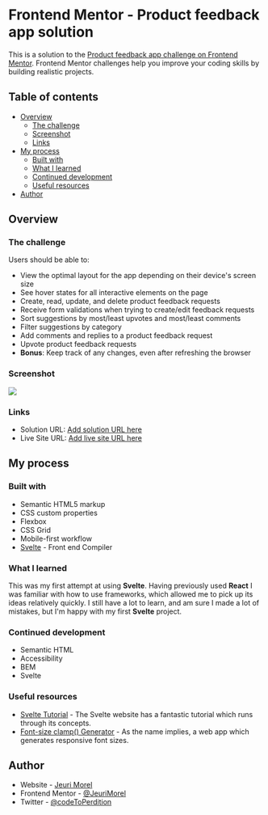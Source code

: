 # Frontend Mentor - Product feedback app solution

This is a solution to the [Product feedback app challenge on Frontend Mentor](https://www.frontendmentor.io/challenges/product-feedback-app-wbvUYqjR6). Frontend Mentor challenges help you improve your coding skills by building realistic projects.

## Table of contents

-   [Overview](#overview)
    -   [The challenge](#the-challenge)
    -   [Screenshot](#screenshot)
    -   [Links](#links)
-   [My process](#my-process)
    -   [Built with](#built-with)
    -   [What I learned](#what-i-learned)
    -   [Continued development](#continued-development)
    -   [Useful resources](#useful-resources)
-   [Author](#author)

## Overview

### The challenge

Users should be able to:

-   View the optimal layout for the app depending on their device's screen size
-   See hover states for all interactive elements on the page
-   Create, read, update, and delete product feedback requests
-   Receive form validations when trying to create/edit feedback requests
-   Sort suggestions by most/least upvotes and most/least comments
-   Filter suggestions by category
-   Add comments and replies to a product feedback request
-   Upvote product feedback requests
-   **Bonus**: Keep track of any changes, even after refreshing the browser

### Screenshot

![](fem-product-feedback-app/public/assets/Screenshot%20Frontend%20Mentor%20Product%20feedback%20app.png)

### Links

-   Solution URL: [Add solution URL here](https://your-solution-url.com)
-   Live Site URL: [Add live site URL here](https://your-live-site-url.com)

## My process

### Built with

-   Semantic HTML5 markup
-   CSS custom properties
-   Flexbox
-   CSS Grid
-   Mobile-first workflow
-   [Svelte](https://svelte.dev/) - Front end Compiler

### What I learned

This was my first attempt at using **Svelte**. Having previously used **React** I was familiar with how to use frameworks, which allowed me to pick up its ideas relatively quickly. I still have a lot to learn, and am sure I made a lot of mistakes, but I'm happy with my first **Svelte** project.

### Continued development

-   Semantic HTML
-   Accessibility
-   BEM
-   Svelte

### Useful resources

-   [Svelte Tutorial](https://svelte.dev/tutorial/basics) - The Svelte website has a fantastic tutorial which runs through its concepts.
-   [Font-size clamp() Generator](https://clamp.font-size.app/) - As the name implies, a web app which generates responsive font sizes.

## Author

-   Website - [Jeuri Morel](https://www.jeurimorel.com)
-   Frontend Mentor - [@JeuriMorel](https://www.frontendmentor.io/profile/JeuriMorel)
-   Twitter - [@codeToPerdition](https://www.twitter.com/codeToPerdition)
